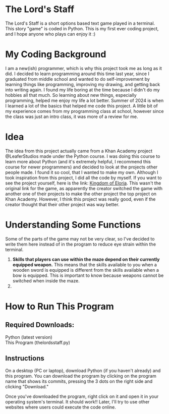 # The Lord's Staff

The Lord's Staff is a short options based text game played in a terminal. This story "game" is coded in Python. This is my first ever coding project, and I hope anyone who plays can enjoy it :)

# My Coding Background

I am a new(ish) programmer, which is why this project took me as long as it did. I decided to learn programming around this time last year, since I graduated from middle school and wanted to do self-improvement by learning things like programming, improving my drawing, and getting back into writing again. I found my life boring at the time because I didn't do my hobbies all that much. So learning about new things, especially programming,  helped me enjoy my life a lot better.
Summer of 2024 is when I learned a lot of the basics that helped me code this project. A little bit of my experience comes from my programming class at school, however since the class was just an intro class, it was more of a review for me.

# Idea

The idea from this project actually came from a Khan Academy project @LeaferStudios made under the Python course. I was doing this course to learn more about Python (and it's extremely helpful, I recommend this course for newer programmers) and decided to look at the projects other people made. I found it so cool, that I wanted to make my own. Although I took inspiration from this project, I did all the code by myself. If you want to see the project yourself, here is the link: [Kingdom of Eloria](https://www.khanacademy.org/python-program/kingdom-of-eloria-magical-text-based-rpg-adventure-game/6250948041228288). This wasn't the original link for the game, as apparently the creator switched the game with another one of their projects to make the other project the top project on Khan Academy. However, I think this project was really good, even if the creator thought that their other project was way better. 

# Understanding Some Functions
Some of the parts of the game may not be very clear, so I've decided to write them here instead of in the program to reduce eye strain within the terminal. 

1. **Skills that players can use within the maze depend on their currently equipped weapon.** This means that the skills available to you when a wooden sword is equipped is different from the skills available when a bow is equipped. This is important to know because weapons cannot be switched when inside the maze. 
2. 

# How to Run This Program

## Required Downloads:

Python (latest version)
<br>This Program (thelordsstaff.py)

## Instructions

On a desktop (PC or laptop), download Python (if you haven't already) and this program. You can download the program by clicking on the program name that shows its commits, pressing the 3 dots on the right side and clicking "Download."

Once you've downloaded the program, right click on it and open it in your operating system's terminal. It should work!! Later, I'll try to use other websites where users could execute the code online.
